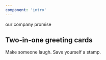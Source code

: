 ```yaml
---
component: 'intro'
---
```

<span class="emphasis">our company promise</span>

## Two-in-one greeting cards
Make someone laugh. Save yourself a stamp.